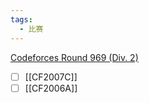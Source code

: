 ```yaml
---
tags:
  - 比赛
---
```

[Codeforces Round 969 (Div. 2)](https://codeforces.com/contest/2007)
- [ ] [[CF2007C]]
- [ ] [[CF2006A]]
